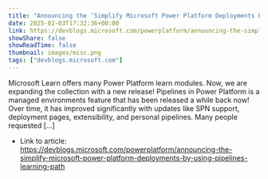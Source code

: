 ```yaml
---
title: "Announcing the ‘Simplify Microsoft Power Platform Deployments by Using Pipelines’ Learning Path"
date: 2025-02-03T17:32:36+00:00
link: https://devblogs.microsoft.com/powerplatform/announcing-the-simplify-microsoft-power-platform-deployments-by-using-pipelines-learning-path
showShare: false
showReadTime: false
thumbnail: images/misc.png
tags: ["devblogs.microsoft.com"]
---
```

Microsoft Learn offers many Power Platform learn modules. Now, we are expanding the collection with a new release! Pipelines in Power Platform is a managed environments feature that has been released a while back now! Over time, it has improved significantly with updates like SPN support, deployment pages, extensibility, and personal pipelines. Many people requested […]

- Link to article: https://devblogs.microsoft.com/powerplatform/announcing-the-simplify-microsoft-power-platform-deployments-by-using-pipelines-learning-path